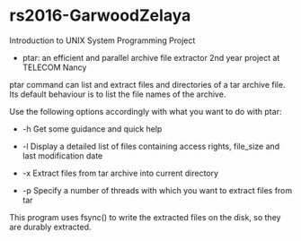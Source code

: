 # rs2016-GarwoodZelaya
   Introduction to UNIX System Programming Project 
   
   + ptar: an efficient and parallel archive file extractor 
   2nd year project at TELECOM Nancy
   
   ptar command can list and extract files and directories of a tar archive file.
   Its default behaviour is to list the file names of the archive.
   
Use the following options accordingly with what you want to do with ptar:
   
  -  -h
Get some guidance and quick help
   
  -  -l
Display a detailed list of files containing access rights, file_size and last modification date
   
  -  -x
Extract files from tar archive into current directory
   
  -  -p <number>
Specify a number of threads with which you want to extract files from tar
   
 This program uses fsync() to write the extracted files on the disk, so they are durably extracted.
